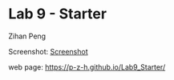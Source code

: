 # Lab 9 - Starter

Zihan Peng

Screenshot: 
[Screenshot](trackJS.JPG)

web page: https://p-z-h.github.io/Lab9_Starter/

